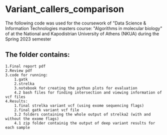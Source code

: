 # Variant_callers_comparison
The following code was used for the  coursework of "Data Science & Information Technologies masters course: "Algorithms in molecular biology" of  at the National and Kapodistrian University of Athens (NKUA) during the Spring 2023 semester 
## The folder contains:
    1.Final report pdf
    2.Review pdf
    3.code for running:
        1.gatk
        2.strelka
        3.notebook for creating the python plots for evaluation
        4.2 bash files for finding intersection and viewing information of vcf files
    4.Results:
        1.final strelka variant vcf (using exome sequencing flags)
        2.final gatk variant vcf file  
        3.2 folders containing the whole output of strelka2 (with and without the exome flags)
        4.1 zip folder containig the output of deep variant results for each sample
